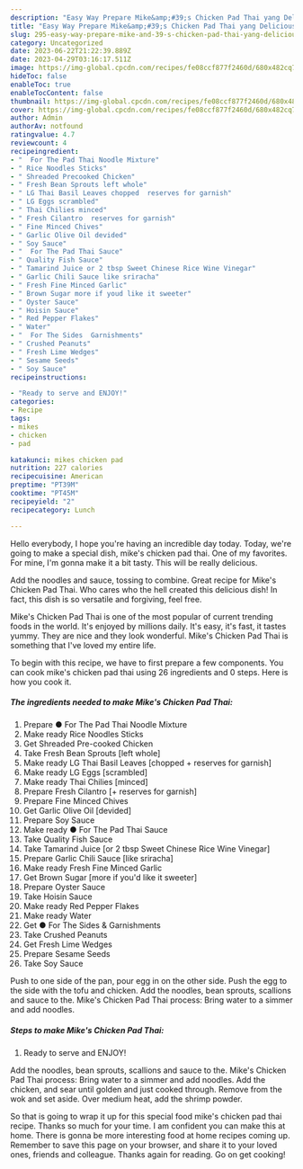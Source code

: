 ```yaml
---
description: "Easy Way Prepare Mike&amp;#39;s Chicken Pad Thai yang Delicious"
title: "Easy Way Prepare Mike&amp;#39;s Chicken Pad Thai yang Delicious"
slug: 295-easy-way-prepare-mike-and-39-s-chicken-pad-thai-yang-delicious
category: Uncategorized
date: 2023-06-22T21:22:39.889Z
date: 2023-04-29T03:16:17.511Z
image: https://img-global.cpcdn.com/recipes/fe08ccf877f2460d/680x482cq70/mikes-chicken-pad-thai-recipe-main-photo.jpg
hideToc: false
enableToc: true
enableTocContent: false
thumbnail: https://img-global.cpcdn.com/recipes/fe08ccf877f2460d/680x482cq70/mikes-chicken-pad-thai-recipe-main-photo.jpg
cover: https://img-global.cpcdn.com/recipes/fe08ccf877f2460d/680x482cq70/mikes-chicken-pad-thai-recipe-main-photo.jpg
author: Admin
authorAv: notfound
ratingvalue: 4.7
reviewcount: 4
recipeingredient:
- "  For The Pad Thai Noodle Mixture"
- " Rice Noodles Sticks"
- " Shreaded Precooked Chicken"
- " Fresh Bean Sprouts left whole"
- " LG Thai Basil Leaves chopped  reserves for garnish"
- " LG Eggs scrambled"
- " Thai Chilies minced"
- " Fresh Cilantro  reserves for garnish"
- " Fine Minced Chives"
- " Garlic Olive Oil devided"
- " Soy Sauce"
- "  For The Pad Thai Sauce"
- " Quality Fish Sauce"
- " Tamarind Juice or 2 tbsp Sweet Chinese Rice Wine Vinegar"
- " Garlic Chili Sauce like sriracha"
- " Fresh Fine Minced Garlic"
- " Brown Sugar more if youd like it sweeter"
- " Oyster Sauce"
- " Hoisin Sauce"
- " Red Pepper Flakes"
- " Water"
- "  For The Sides  Garnishments"
- " Crushed Peanuts"
- " Fresh Lime Wedges"
- " Sesame Seeds"
- " Soy Sauce"
recipeinstructions:

- "Ready to serve and ENJOY!"
categories:
- Recipe
tags:
- mikes
- chicken
- pad

katakunci: mikes chicken pad 
nutrition: 227 calories
recipecuisine: American
preptime: "PT39M"
cooktime: "PT45M"
recipeyield: "2"
recipecategory: Lunch

---
```



Hello everybody, I hope you're having an incredible day today. Today, we're going to make a special dish, mike&#39;s chicken pad thai. One of my favorites. For mine, I'm gonna make it a bit tasty. This will be really delicious.

Add the noodles and sauce, tossing to combine. Great recipe for Mike&#39;s Chicken Pad Thai. Who cares who the hell created this delicious dish! In fact, this dish is so versatile and forgiving, feel free.

Mike&#39;s Chicken Pad Thai is one of the most popular of current trending foods in the world. It's enjoyed by millions daily. It's easy, it's fast, it tastes yummy. They are nice and they look wonderful. Mike&#39;s Chicken Pad Thai is something that I've loved my entire life.


To begin with this recipe, we have to first prepare a few components. You can cook mike&#39;s chicken pad thai using 26 ingredients and 0 steps. Here is how you cook it.

<!--inarticleads1-->

##### The ingredients needed to make Mike&#39;s Chicken Pad Thai:

1. Prepare  ● For The Pad Thai Noodle Mixture
1. Make ready  Rice Noodles Sticks
1. Get  Shreaded Pre-cooked Chicken
1. Take  Fresh Bean Sprouts [left whole]
1. Make ready  LG Thai Basil Leaves [chopped + reserves for garnish]
1. Make ready  LG Eggs [scrambled]
1. Make ready  Thai Chilies [minced]
1. Prepare  Fresh Cilantro [+ reserves for garnish]
1. Prepare  Fine Minced Chives
1. Get  Garlic Olive Oil [devided]
1. Prepare  Soy Sauce
1. Make ready  ● For The Pad Thai Sauce
1. Take  Quality Fish Sauce
1. Take  Tamarind Juice [or 2 tbsp Sweet Chinese Rice Wine Vinegar]
1. Prepare  Garlic Chili Sauce [like sriracha]
1. Make ready  Fresh Fine Minced Garlic
1. Get  Brown Sugar [more if you&#39;d like it sweeter]
1. Prepare  Oyster Sauce
1. Take  Hoisin Sauce
1. Make ready  Red Pepper Flakes
1. Make ready  Water
1. Get  ● For The Sides &amp; Garnishments
1. Take  Crushed Peanuts
1. Get  Fresh Lime Wedges
1. Prepare  Sesame Seeds
1. Take  Soy Sauce


Push to one side of the pan, pour egg in on the other side. Push the egg to the side with the tofu and chicken. Add the noodles, bean sprouts, scallions and sauce to the. Mike&#39;s Chicken Pad Thai process: Bring water to a simmer and add noodles. 

<!--inarticleads2-->

##### Steps to make Mike&#39;s Chicken Pad Thai:


1. Ready to serve and ENJOY!

Add the noodles, bean sprouts, scallions and sauce to the. Mike&#39;s Chicken Pad Thai process: Bring water to a simmer and add noodles. Add the chicken, and sear until golden and just cooked through. Remove from the wok and set aside. Over medium heat, add the shrimp powder. 

So that is going to wrap it up for this special food mike&#39;s chicken pad thai recipe. Thanks so much for your time. I am confident you can make this at home. There is gonna be more interesting food at home recipes coming up. Remember to save this page on your browser, and share it to your loved ones, friends and colleague. Thanks again for reading. Go on get cooking!
